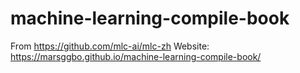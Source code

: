 # machine-learning-compile-book
From https://github.com/mlc-ai/mlc-zh
Website: 
https://marsggbo.github.io/machine-learning-compile-book/
